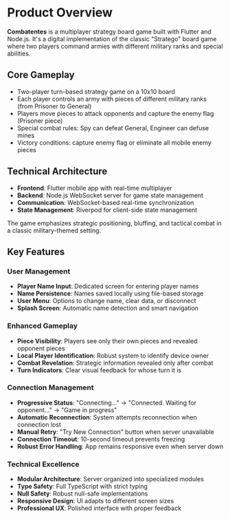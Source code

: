 # Product Overview

**Combatentes** is a multiplayer strategy board game built with Flutter and Node.js. It's a digital implementation of the classic "Stratego" board game where two players command armies with different military ranks and special abilities.

## Core Gameplay

- Two-player turn-based strategy game on a 10x10 board
- Each player controls an army with pieces of different military ranks (from Prisoner to General)
- Players move pieces to attack opponents and capture the enemy flag (Prisoner piece)
- Special combat rules: Spy can defeat General, Engineer can defuse mines
- Victory conditions: capture enemy flag or eliminate all mobile enemy pieces

## Technical Architecture

- **Frontend**: Flutter mobile app with real-time multiplayer
- **Backend**: Node.js WebSocket server for game state management
- **Communication**: WebSocket-based real-time synchronization
- **State Management**: Riverpod for client-side state management

The game emphasizes strategic positioning, bluffing, and tactical combat in a classic military-themed setting.

## Key Features

### User Management

- **Player Name Input**: Dedicated screen for entering player names
- **Name Persistence**: Names saved locally using file-based storage
- **User Menu**: Options to change name, clear data, or disconnect
- **Splash Screen**: Automatic name detection and smart navigation

### Enhanced Gameplay

- **Piece Visibility**: Players see only their own pieces and revealed opponent pieces
- **Local Player Identification**: Robust system to identify device owner
- **Combat Revelation**: Strategic information revealed only after combat
- **Turn Indicators**: Clear visual feedback for whose turn it is

### Connection Management

- **Progressive Status**: "Connecting..." → "Connected. Waiting for opponent..." → "Game in progress"
- **Automatic Reconnection**: System attempts reconnection when connection lost
- **Manual Retry**: "Try New Connection" button when server unavailable
- **Connection Timeout**: 10-second timeout prevents freezing
- **Robust Error Handling**: App remains responsive even when server down

### Technical Excellence

- **Modular Architecture**: Server organized into specialized modules
- **Type Safety**: Full TypeScript with strict typing
- **Null Safety**: Robust null-safe implementations
- **Responsive Design**: UI adapts to different screen sizes
- **Professional UX**: Polished interface with proper feedback
